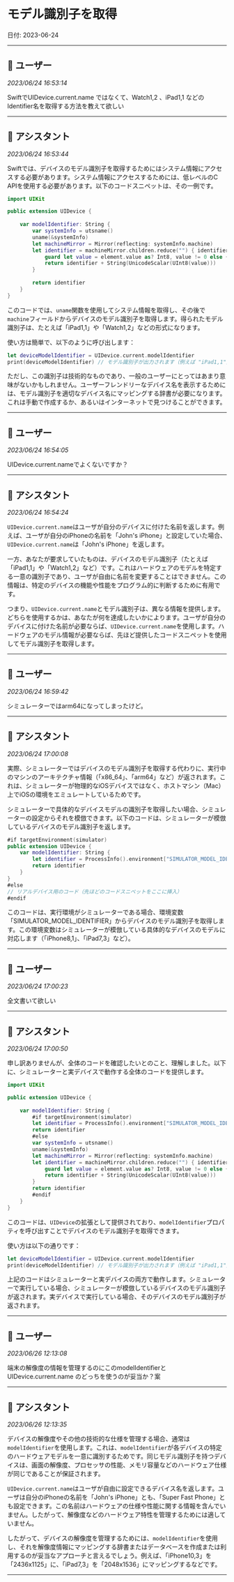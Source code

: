 # モデル識別子を取得

日付: 2023-06-24

---

## 👤 ユーザー
*2023/06/24 16:53:14*

SwiftでUIDevice.current.name  ではなくて、Watch1,2 、iPad1,1  などの Identifier名を取得する方法を教えて欲しい

---

## 🤖 アシスタント
*2023/06/24 16:53:44*

Swiftでは、デバイスのモデル識別子を取得するためにはシステム情報にアクセスする必要があります。システム情報にアクセスするためには、低レベルのC APIを使用する必要があります。以下のコードスニペットは、その一例です。

```swift
import UIKit

public extension UIDevice {
    
    var modelIdentifier: String {
        var systemInfo = utsname()
        uname(&systemInfo)
        let machineMirror = Mirror(reflecting: systemInfo.machine)
        let identifier = machineMirror.children.reduce("") { identifier, element in
            guard let value = element.value as? Int8, value != 0 else { return identifier }
            return identifier + String(UnicodeScalar(UInt8(value)))
        }
        
        return identifier
    }
}
```

このコードでは、`uname`関数を使用してシステム情報を取得し、その後で`machine`フィールドからデバイスのモデル識別子を取得します。得られたモデル識別子は、たとえば「iPad1,1」や「Watch1,2」などの形式になります。

使い方は簡単で、以下のように呼び出します：

```swift
let deviceModelIdentifier = UIDevice.current.modelIdentifier
print(deviceModelIdentifier) // モデル識別子が出力されます（例えば "iPad1,1"）
```

ただし、この識別子は技術的なものであり、一般のユーザーにとってはあまり意味がないかもしれません。ユーザーフレンドリーなデバイス名を表示するためには、モデル識別子を適切なデバイス名にマッピングする辞書が必要になります。これは手動で作成するか、あるいはインターネットで見つけることができます。

---

## 👤 ユーザー
*2023/06/24 16:54:05*

UIDevice.current.nameでよくないですか？

---

## 🤖 アシスタント
*2023/06/24 16:54:24*

`UIDevice.current.name`はユーザが自分のデバイスに付けた名前を返します。例えば、ユーザが自分のiPhoneの名前を「John's iPhone」と設定していた場合、`UIDevice.current.name`は「John's iPhone」を返します。

一方、あなたが要求していたものは、デバイスのモデル識別子（たとえば「iPad1,1」や「Watch1,2」など）です。これはハードウェアのモデルを特定する一意の識別子であり、ユーザが自由に名前を変更することはできません。この情報は、特定のデバイスの機能や性能をプログラム的に判断するために有用です。

つまり、`UIDevice.current.name`とモデル識別子は、異なる情報を提供します。どちらを使用するかは、あなたが何を達成したいかによります。ユーザが自分のデバイスに付けた名前が必要ならば、`UIDevice.current.name`を使用します。ハードウェアのモデル情報が必要ならば、先ほど提供したコードスニペットを使用してモデル識別子を取得します。

---

## 👤 ユーザー
*2023/06/24 16:59:42*

シミュレーターではarm64になってしまったけど。

---

## 🤖 アシスタント
*2023/06/24 17:00:08*

実際、シミュレーターではデバイスのモデル識別子を取得する代わりに、実行中のマシンのアーキテクチャ情報（「x86_64」、「arm64」など）が返されます。これは、シミュレーターが物理的なiOSデバイスではなく、ホストマシン（Mac）上でiOSの環境をエミュレートしているためです。

シミュレーターで具体的なデバイスモデルの識別子を取得したい場合、シミュレーターの設定からそれを模倣できます。以下のコードは、シミュレーターが模倣しているデバイスのモデル識別子を返します。

```swift
#if targetEnvironment(simulator)
public extension UIDevice {
    var modelIdentifier: String {
        let identifier = ProcessInfo().environment["SIMULATOR_MODEL_IDENTIFIER"] ?? "unknown"
        return identifier
    }
}
#else
// リアルデバイス用のコード（先ほどのコードスニペットをここに挿入）
#endif
```

このコードは、実行環境がシミュレーターである場合、環境変数「SIMULATOR_MODEL_IDENTIFIER」からデバイスのモデル識別子を取得します。この環境変数はシミュレーターが模倣している具体的なデバイスのモデルに対応します（「iPhone8,1」、「iPad7,3」など）。

---

## 👤 ユーザー
*2023/06/24 17:00:23*

全文書いて欲しい

---

## 🤖 アシスタント
*2023/06/24 17:00:50*

申し訳ありませんが、全体のコードを確認したいとのこと、理解しました。以下に、シミュレーターと実デバイスで動作する全体のコードを提供します。

```swift
import UIKit

public extension UIDevice {
    
    var modelIdentifier: String {
        #if targetEnvironment(simulator)
        let identifier = ProcessInfo().environment["SIMULATOR_MODEL_IDENTIFIER"] ?? "unknown"
        return identifier
        #else
        var systemInfo = utsname()
        uname(&systemInfo)
        let machineMirror = Mirror(reflecting: systemInfo.machine)
        let identifier = machineMirror.children.reduce("") { identifier, element in
            guard let value = element.value as? Int8, value != 0 else { return identifier }
            return identifier + String(UnicodeScalar(UInt8(value)))
        }
        return identifier
        #endif
    }
}
```

このコードは、`UIDevice`の拡張として提供されており、`modelIdentifier`プロパティを呼び出すことでデバイスのモデル識別子を取得できます。

使い方は以下の通りです：

```swift
let deviceModelIdentifier = UIDevice.current.modelIdentifier
print(deviceModelIdentifier) // モデル識別子が出力されます（例えば "iPad1,1"）
```

上記のコードはシミュレーターと実デバイスの両方で動作します。シミュレーターで実行している場合、シミュレーターが模倣しているデバイスのモデル識別子が返されます。実デバイスで実行している場合、そのデバイスのモデル識別子が返されます。

---

## 👤 ユーザー
*2023/06/26 12:13:08*

端末の解像度の情報を管理するのにこのmodelIdentifierとUIDevice.current.name のどっちを使うのが妥当か？案

---

## 🤖 アシスタント
*2023/06/26 12:13:35*

デバイスの解像度やその他の技術的な仕様を管理する場合、通常は`modelIdentifier`を使用します。これは、`modelIdentifier`が各デバイスの特定のハードウェアモデルを一意に識別するためです。同じモデル識別子を持つデバイスは、画面の解像度、プロセッサの性能、メモリ容量などのハードウェア仕様が同じであることが保証されます。

`UIDevice.current.name`はユーザが自由に設定できるデバイス名を返します。ユーザは自分のiPhoneの名前を「John's iPhone」とも、「Super Fast Phone」とも設定できます。この名前はハードウェアの仕様や性能に関する情報を含んでいません。したがって、解像度などのハードウェア特性を管理するためには適していません。

したがって、デバイスの解像度を管理するためには、`modelIdentifier`を使用し、それを解像度情報にマッピングする辞書またはデータベースを作成または利用するのが妥当なアプローチと言えるでしょう。例えば、「iPhone10,3」を「2436x1125」に、「iPad7,3」を「2048x1536」にマッピングするなどです。

---
